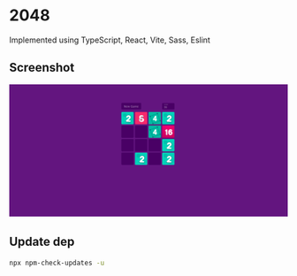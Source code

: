 # 2048

Implemented using TypeScript, React, Vite, Sass, Eslint

## Screenshot

![Screenshot](./Screenshot.png)

## Update dep

```sh
npx npm-check-updates -u
```
